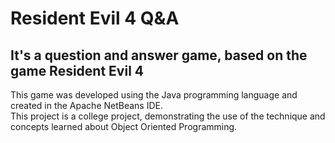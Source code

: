 <h1>Resident Evil 4 Q&A </h1>

<h2>It's a question and answer game, based on the game Resident Evil 4</h2>

This game was developed using the Java programming language and created in the Apache NetBeans IDE.
<br>
This project is a college project, demonstrating the use of the technique and concepts learned about Object Oriented Programming.
